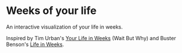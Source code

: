 # Weeks of your life

An interactive visualization of your life in weeks.

Inspired by Tim Urban's [Your Life in Weeks](https://waitbutwhy.com/2014/05/life-weeks.html) (Wait But Why) and Buster Benson's [Life in Weeks](https://busterbenson.com/life-in-weeks).
